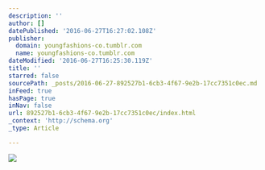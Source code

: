 ```yaml
---
description: ''
author: []
datePublished: '2016-06-27T16:27:02.108Z'
publisher:
  domain: youngfashions-co.tumblr.com
  name: youngfashions-co.tumblr.com
dateModified: '2016-06-27T16:25:30.119Z'
title: ''
starred: false
sourcePath: _posts/2016-06-27-892527b1-6cb3-4f67-9e2b-17cc7351c0ec.md
inFeed: true
hasPage: true
inNav: false
url: 892527b1-6cb3-4f67-9e2b-17cc7351c0ec/index.html
_context: 'http://schema.org'
_type: Article

---
```

![](https://65.media.tumblr.com/6bdcc416fac70f3adaa6fecacae7fecc/tumblr_nq834cgf651sm0h67o3_1280.jpg)